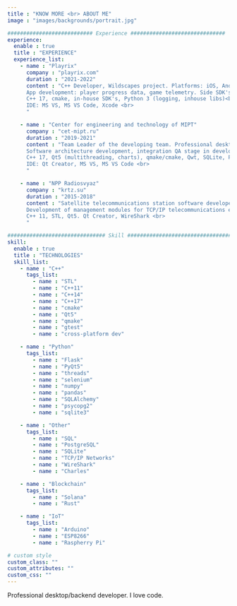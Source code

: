 ```yaml
---
title : "KNOW MORE <br> ABOUT ME"
image : "images/backgrounds/portrait.jpg"

########################### Experience ##############################
experience:
  enable : true
  title : "EXPERIENCE"
  experience_list:
    - name : "Playrix"
      company : "playrix.com"
      duration : "2021-2022"
      content : "C++ Developer, Wildscapes project. Platforms: iOS, Android, Win <br>
      App development: player progress data, game telemetry. Side SDK's integration. <br>
      C++ 17, cmake, in-house SDK's, Python 3 (logging, inhouse libs)<br>
      IDE: MS VS, MS VS Code, Xcode <br>
      "

    - name : "Center for engineering and technology of MIPT"
      company : "cet-mipt.ru"
      duration : "2019-2021"
      content : "Team Leader of the developing team. Professional desktop application for the design and optimization of gas and oil fields.
      Software architecture development, integration QA stage in developing process. Deployment CI (Jenkins) and Jira. Demo presentation.
      C++ 17, Qt5 (multithreading, charts), qmake/cmake, Qwt, SQLite, Python 3 (threads, logging). <br>
      IDE: Qt Creator, MS VS, MS VS Code <br>
      "

    - name : "NPP Radiosvyaz"
      company : "krtz.su"
      duration : "2015-2018"
      content : "Satellite telecommunications station software developer (Win, Linux). <br>
      Development of management modules for TCP/IP telecommunications equipment. Management via ARP, Telnet, SNMP, and other proprietary protocols. Legacy code updates. <br>
      C++ 11, STL, Qt5. Qt Creator, WireShark <br>
      "

############################### Skill #################################
skill:
  enable : true
  title : "TECHNOLOGIES"
  skill_list:
    - name : "C++"
      tags_list:
        - name : "STL"
        - name : "C++11"
        - name : "C++14"
        - name : "C++17"
        - name : "cmake"
        - name : "Qt5"
        - name : "qmake"
        - name : "gtest"
        - name : "cross-platform dev"

    - name : "Python"
      tags_list:
        - name : "Flask"
        - name : "PyQt5"
        - name : "threads"
        - name : "selenium"
        - name : "numpy"
        - name : "pandas"
        - name : "SQLAlchemy"
        - name : "psycopg2"
        - name : "sqlite3"

    - name : "Other"
      tags_list:
        - name : "SQL"
        - name : "PostgreSQL"
        - name : "SQLite"
        - name : "TCP/IP Networks"
        - name : "WireShark"
        - name : "Charles"

    - name : "Blockchain"
      tags_list:
        - name : "Solana"
        - name : "Rust"

    - name : "IoT"
      tags_list:
        - name : "Arduino"
        - name : "ESP8266"
        - name : "Raspherry Pi"

# custom style
custom_class: "" 
custom_attributes: "" 
custom_css: ""
---
```


Professional desktop/backend developer. I love code.